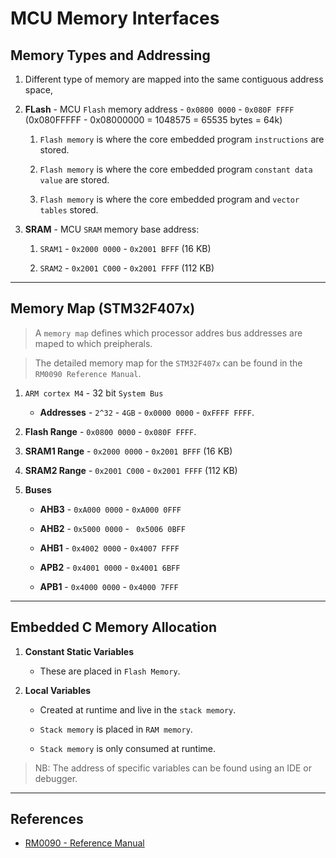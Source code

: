 # MCU Memory Interfaces

## Memory Types and Addressing

1. Different type of memory are mapped into the same contiguous address space,

2. __FLash__ - MCU `Flash` memory address - `0x0800 0000` - `0x080F FFFF` (0x080FFFFF - 0x08000000 = 1048575 = 65535 bytes = 64k)

    1. `Flash memory` is where the core embedded program `instructions` are stored.

    2. `Flash memory` is where the core embedded program `constant data value` are stored.

    3. `Flash memory` is where the core embedded program and `vector tables` stored.

3. __SRAM__ - MCU `SRAM` memory base address:

    1. `SRAM1` - `0x2000 0000` - `0x2001 BFFF` (16 KB)

    2. `SRAM2` - `0x2001 C000` - `0x2001 FFFF` (112 KB)

---

## Memory Map (STM32F407x)

> A `memory map` defines which processor addres bus addresses are maped to which preipherals.

> The detailed memory map for the `STM32F407x` can be found in the `RM0090 Reference Manual`.

1. `ARM cortex M4` - 32 bit `System Bus`

    * __Addresses__ - `2^32` - `4GB` -   `0x0000 0000` - `0xFFFF FFFF`.

2. __Flash Range__ - `0x0800 0000` - `0x080F FFFF`.

3. __SRAM1 Range__ - `0x2000 0000` - `0x2001 BFFF` (16 KB)

4. __SRAM2 Range__ - `0x2001 C000` - `0x2001 FFFF` (112 KB)

5. __Buses__

    * __AHB3__ - `0xA000 0000` - `0xA000 0FFF`

    * __AHB2__ - `0x5000 0000` - ` 0x5006 0BFF`

    * __AHB1__ - `0x4002 0000` - `0x4007 FFFF`

    * __APB2__ - `0x4001 0000` - `0x4001 6BFF` 

    * __APB1__ - `0x4000 0000` - `0x4000 7FFF` 

---

## Embedded C Memory Allocation

1. __Constant Static Variables__

    * These are placed in `Flash Memory`.

2. __Local Variables__

    * Created at runtime and live in the `stack memory`. 

    * `Stack memory` is placed in `RAM memory`.

    * `Stack memory` is only consumed at runtime.

> NB: The address of specific variables can be found using an IDE or debugger.


---

## References

* [RM0090 - Reference Manual](https://www.st.com/content/ccc/resource/technical/document/reference_manual/3d/6d/5a/66/b4/99/40/d4/DM00031020.pdf/files/DM00031020.pdf/jcr:content/translations/en.DM00031020.pdf)




